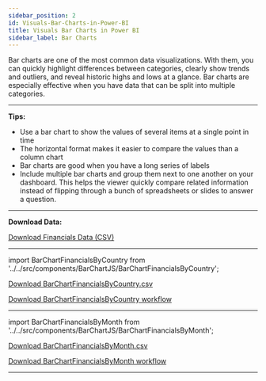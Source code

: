 ```yaml
---
sidebar_position: 2
id: Visuals-Bar-Charts-in-Power-BI
title: Visuals Bar Charts in Power BI
sidebar_label: Bar Charts 
---
```

Bar charts are one of the most common data visualizations. With them, you can quickly highlight differences between categories, clearly show trends and outliers, and reveal historic highs and lows at a glance. Bar charts are especially effective when you have data that can be split into multiple categories.

---

**Tips:**

* Use a bar chart to show the values of several items at a single point in time
* The horizontal format makes it easier to compare the values than a column chart
* Bar charts are good when you have a long series of labels
* Include multiple bar charts and group them next to one another on your dashboard. This helps the viewer quickly compare related information instead of flipping through a bunch of spreadsheets or slides to answer a question. 

---

**Download Data:**

<p><a href="/data/BarChart/financials.csv" download="financials.csv">Download Financials Data (CSV)</a></p> 

---

import BarChartFinancialsByCountry from '../../src/components/BarChartJS/BarChartFinancialsByCountry';

<BarChartFinancialsByCountry /> 


<p><a href="/data/BarChart/BarChartFinancialsByCountry.csv" download="financials.csv">Download BarChartFinancialsByCountry.csv</a></p>


<p><a href="/data/BarChart/BarChartFinancialsByCountry.yxmd" download="financials.csv">Download BarChartFinancialsByCountry workflow</a></p>

--- 

import BarChartFinancialsByMonth from '../../src/components/BarChartJS/BarChartFinancialsByMonth';

<BarChartFinancialsByMonth /> 


<p><a href="/data/BarChart/BarChartFinancialsByMonth.csv" download="financials.csv">Download BarChartFinancialsByMonth.csv</a></p>


<p><a href="/data/BarChart/BarChartFinancialsByMonth.yxmd" download="financials.csv">Download BarChartFinancialsByMonth workflow</a></p> 

--- 



